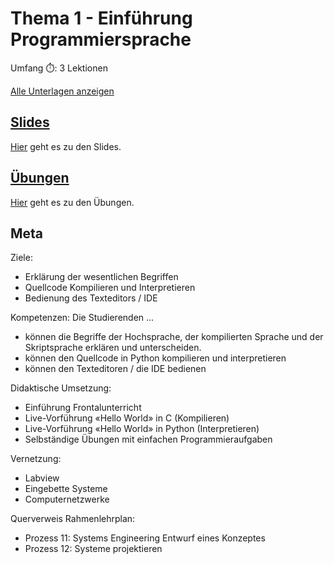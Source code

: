 # Thema 1 - Einführung Programmiersprache

Umfang ⏱️: 3 Lektionen

[Alle Unterlagen anzeigen](https://github.com/janikvonrotz/python.casa/tree/main/topic-1)

## [Slides](slides1.md)

[Hier](slides1.md) geht es zu den Slides.

## [Übungen](excercise1.md)

[Hier](excercise1.md) geht es zu den Übungen.

## Meta

Ziele:
* Erklärung der wesentlichen Begriffen
* Quellcode Kompilieren und Interpretieren
* Bedienung des Texteditors / IDE

Kompetenzen:
Die Studierenden ...
* können die Begriffe der Hochsprache, der kompilierten Sprache und der Skriptsprache erklären und unterscheiden.
* können den Quellcode in Python kompilieren und interpretieren
* können den Texteditoren / die IDE bedienen

Didaktische Umsetzung:

* Einführung Frontalunterricht
* Live-Vorführung «Hello World» in C (Kompilieren)
* Live-Vorführung «Hello World» in Python (Interpretieren)
* Selbständige Übungen mit einfachen Programmieraufgaben

Vernetzung:
* Labview
* Eingebette Systeme
* Computernetzwerke

Querverweis Rahmenlehrplan:
* Prozess 11: Systems Engineering Entwurf eines Konzeptes
* Prozess 12: Systeme projektieren